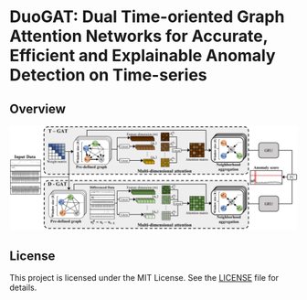 # DuoGAT: Dual Time-oriented Graph Attention Networks for Accurate, Efficient and Explainable Anomaly Detection on Time-series

## Overview
![Overview](Images/overview.png)


## License
This project is licensed under the MIT License. See the [LICENSE](./LICENSE) file for details.
